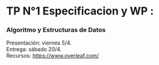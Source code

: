 # TP N°1  Especificacion y WP :

###  Algoritmo y Estructuras de Datos

Presentación: viernes 5/4.\
Entrega: sábado 20/4.\
Recursos: https://www.overleaf.com/ 





